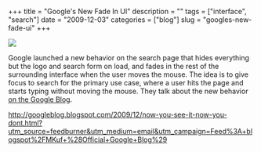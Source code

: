 +++
title = "Google's New Fade In UI"
description = ""
tags = ["interface", "search"]
date = "2009-12-03"
categories = ["blog"]
slug = "googles-new-fade-ui"
+++



  <div class="notebook-screenshot"><a href="http://googleblog.blogspot.com/2009/12/now-you-see-it-now-you-dont.html?utm_source=feedburner&amp;utm_medium=email&amp;utm_campaign=Feed%3A+blogspot%2FMKuf+%28Official+Google+Blog%29"><img src="//konigi.com/media/notebook/google-fade-1.jpg" class="notebook-image" /></a></div><p>Google launched a new behavior on the search page that hides everything but the logo and search form on load, and fades in the rest of the surrounding interface when the user moves the mouse. The idea is to give focus to search for the primary use case, where a user hits the page and starts typing without moving the mouse. They talk about the new behavior <a href="http://googleblog.blogspot.com/2009/12/now-you-see-it-now-you-dont.html?utm_source=feedburner&amp;utm_medium=email&amp;utm_campaign=Feed%3A+blogspot%2FMKuf+%28Official+Google+Blog%29">on the Google Blog</a>.</p>

    
  <a href="http://googleblog.blogspot.com/2009/12/now-you-see-it-now-you-dont.html?utm_source=feedburner&amp;utm_medium=email&amp;utm_campaign=Feed%3A+blogspot%2FMKuf+%28Official+Google+Blog%29">http://googleblog.blogspot.com/2009/12/now-you-see-it-now-you-dont.html?utm_source=feedburner&utm_medium=email&utm_campaign=Feed%3A+blogspot%2FMKuf+%28Official+Google+Blog%29</a>
